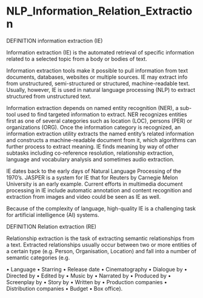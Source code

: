 # NLP_Information_Relation_Extraction

DEFINITION
information extraction (IE)


Information extraction (IE) is the automated retrieval of specific information related to a selected topic from a body or bodies of text.

Information extraction tools make it possible to pull information from text documents, databases, websites or multiple sources. IE may extract info from unstructured, semi-structured or structured, machine-readable text. Usually, however, IE is used in natural language processing (NLP) to extract structured from unstructured text.

Information extraction depends on named entity recognition (NER), a sub-tool used to find targeted information to extract. NER recognizes entities first as one of several categories such as location (LOC), persons (PER) or organizations (ORG). Once the information category is recognized, an information extraction utility extracts the named entity’s related information and constructs a machine-readable document from it, which algorithms can further process to extract meaning. IE finds meaning by way of other subtasks including co-reference resolution, relationship extraction, language and vocabulary analysis and sometimes audio extraction.

IE dates back to the early days of Natural Language Processing of the 1970’s. JASPER is a system for IE that for Reuters by Carnegie Melon University is an early example. Current efforts in multimedia document processing in IE include automatic annotation and content recognition and extraction from images and video could be seen as IE as well.

Because of the complexity of language, high-quality IE is a challenging task for artificial intelligence (AI) systems.




DEFINITION
Relation extraction (RE)


Relationship extraction is the task of extracting semantic relationships from a text. Extracted relationships usually occur between two or more entities of a certain type (e.g. Person, Organisation, Location) and fall into a number of semantic categories
(e.g.

• Language
• Starring
• Release date
• Cinematography
• Dialogue by
• Directed by
• Edited by
• Music by
• Narrated by
• Produced by
• Screenplay by
• Story by
• Written by
• Production companies
• Distribution companies
• Budget
• Box office).
